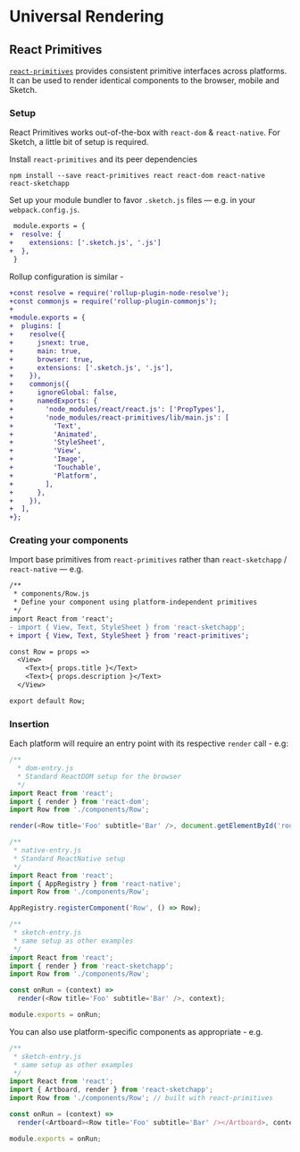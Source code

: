 # Universal Rendering

## React Primitives
[`react-primitives`](https://github.com/lelandrichardson/react-primitives) provides consistent primitive interfaces across platforms. It can be used to render identical components to the browser, mobile and Sketch.

### Setup
React Primitives works out-of-the-box with `react-dom` & `react-native`. For Sketch, a little bit of setup is required.

Install `react-primitives` and its peer dependencies
```
npm install --save react-primitives react react-dom react-native react-sketchapp
```

Set up your module bundler to favor `.sketch.js` files — e.g. in your `webpack.config.js`.
```diff
 module.exports = {
+  resolve: {
+    extensions: ['.sketch.js', '.js']
+  },
 }
```

Rollup configuration is similar -
```diff
+const resolve = require('rollup-plugin-node-resolve');
+const commonjs = require('rollup-plugin-commonjs');
+
+module.exports = {
+  plugins: [
+    resolve({
+      jsnext: true,
+      main: true,
+      browser: true,
+      extensions: ['.sketch.js', '.js'],
+    }),
+    commonjs({
+      ignoreGlobal: false,
+      namedExports: {
+        'node_modules/react/react.js': ['PropTypes'],
+        'node_modules/react-primitives/lib/main.js': [
+          'Text',
+          'Animated',
+          'StyleSheet',
+          'View',
+          'Image',
+          'Touchable',
+          'Platform',
+        ],
+      },
+    }),
+  ],
+};
```

### Creating your components
Import base primitives from `react-primitives` rather than `react-sketchapp` / `react-native` — e.g.

```diff
/**
 * components/Row.js
 * Define your component using platform-independent primitives
 */
import React from 'react';
- import { View, Text, StyleSheet } from 'react-sketchapp';
+ import { View, Text, StyleSheet } from 'react-primitives';

const Row = props =>
  <View>
    <Text>{ props.title }</Text>
    <Text>{ props.description }</Text>
  </View>

export default Row;
```

### Insertion

Each platform will require an entry point with its respective `render` call - e.g:

```js
/**
  * dom-entry.js
  * Standard ReactDOM setup for the browser
  */
import React from 'react';
import { render } from 'react-dom';
import Row from './components/Row';

render(<Row title='Foo' subtitle='Bar' />, document.getElementById('root'));

/**
 * native-entry.js
 * Standard ReactNative setup
 */
import React from 'react';
import { AppRegistry } from 'react-native';
import Row from './components/Row';

AppRegistry.registerComponent('Row', () => Row);

/**
 * sketch-entry.js
 * same setup as other examples
 */
import React from 'react';
import { render } from 'react-sketchapp';
import Row from './components/Row';

const onRun = (context) =>
  render(<Row title='Foo' subtitle='Bar' />, context);

module.exports = onRun;
```

You can also use platform-specific components as appropriate - e.g.
```js
/**
 * sketch-entry.js
 * same setup as other examples
 */
import React from 'react';
import { Artboard, render } from 'react-sketchapp';
import Row from './components/Row'; // built with react-primitives

const onRun = (context) =>
  render(<Artboard><Row title='Foo' subtitle='Bar' /></Artboard>, context);

module.exports = onRun;
```
```
